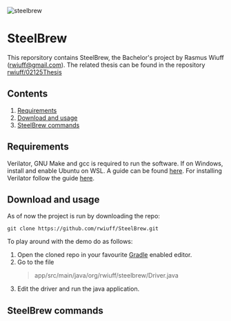 ![steelbrew](https://github.com/user-attachments/assets/75fb407e-e5b1-4552-b98c-42b69a9e799b)
# SteelBrew
This reporsitory contains SteelBrew, the Bachelor's project by Rasmus Wiuff ([rwiuff@gmail.com](mailto:rwiuff@gmail.com)). The related thesis can be found in the repository [rwiuff/02125Thesis](https://github.com/rwiuff/02125Thesis)
## Contents
1. [Requirements](#requirements)
2. [Download and usage](#download-and-usage)
3. [SteelBrew commands](#steelbrew-commands)
## Requirements
Verilator, GNU Make and gcc is required to run the software. If on Windows, install and enable Ubuntu on WSL. A guide can be found [here](https://learn.microsoft.com/en-us/windows/wsl/install). For installing Verilator follow the guide [here](https://veripool.org/guide/latest/install.html).
## Download and usage
As of now the project is run by downloading the repo:
```
git clone https://github.com/rwiuff/SteelBrew.git
```
To play around with the demo do as follows:
1. Open the cloned repo in your favourite [Gradle](https://gradle.org/) enabled editor.
2. Go to the file
   >app/src/main/java/org/rwiuff/steelbrew/Driver.java
3. Edit the driver and run the java application.
## SteelBrew commands
